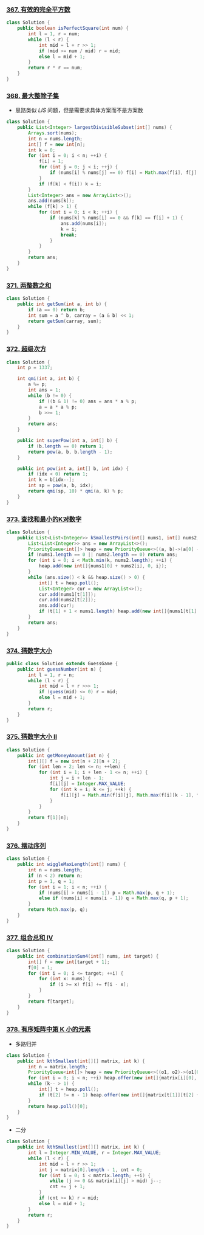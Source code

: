 ### [367. 有效的完全平方数](https://leetcode-cn.com/problems/valid-perfect-square/)

```java
class Solution {
    public boolean isPerfectSquare(int num) {
        int l = 1, r = num;
        while (l < r) {
            int mid = l + r >> 1;
            if (mid >= num / mid) r = mid;
            else l = mid + 1;
        }
        return r * r == num;
    }
}
```

### [368. 最大整除子集](https://leetcode-cn.com/problems/largest-divisible-subset/)

* 思路类似 $LIS$ 问题，但是需要求具体方案而不是方案数

```java
class Solution {
    public List<Integer> largestDivisibleSubset(int[] nums) {
        Arrays.sort(nums);
        int n = nums.length;
        int[] f = new int[n];
        int k = 0;
        for (int i = 0; i < n; ++i) {
            f[i] = 1;
            for (int j = 0; j < i; ++j) {
                if (nums[i] % nums[j] == 0) f[i] = Math.max(f[i], f[j] + 1);
            }
            if (f[k] < f[i]) k = i;
        }
        List<Integer> ans = new ArrayList<>();
        ans.add(nums[k]);
        while (f[k] > 1) {
            for (int i = 0; i < k; ++i) {
                if (nums[k] % nums[i] == 0 && f[k] == f[i] + 1) {
                    ans.add(nums[i]);
                    k = i;
                    break;
                }
            }
        }
        return ans;
    }
}
```

### [371. 两整数之和](https://leetcode-cn.com/problems/sum-of-two-integers/)

```java
class Solution {
    public int getSum(int a, int b) {
        if (a == 0) return b;
        int sum = a ^ b, carray = (a & b) << 1;
        return getSum(carray, sum);
    }
}
```

### [372. 超级次方](https://leetcode-cn.com/problems/super-pow/)

```java
class Solution {
    int p = 1337;

    int qmi(int a, int b) {
        a %= p;
        int ans = 1;
        while (b != 0) {
            if ((b & 1) != 0) ans = ans * a % p;
            a = a * a % p;
            b >>= 1;
        }
        return ans;
    }

    public int superPow(int a, int[] b) {
        if (b.length == 0) return 1;
        return pow(a, b, b.length - 1);
    }

    public int pow(int a, int[] b, int idx) {
        if (idx < 0) return 1;
        int k = b[idx--];
        int sp = pow(a, b, idx);
        return qmi(sp, 10) * qmi(a, k) % p;
    }
}
```

### [373. 查找和最小的K对数字](https://leetcode-cn.com/problems/find-k-pairs-with-smallest-sums/)

```java
class Solution {
    public List<List<Integer>> kSmallestPairs(int[] nums1, int[] nums2, int k) {
        List<List<Integer>> ans = new ArrayList<>();
        PriorityQueue<int[]> heap = new PriorityQueue<>((a, b)->(a[0] - b[0]));
        if (nums1.length == 0 || nums2.length == 0) return ans;
        for (int i = 0; i < Math.min(k, nums2.length); ++i) {
            heap.add(new int[]{nums1[0] + nums2[i], 0, i});
        }
        while (ans.size() < k && heap.size() > 0) {
            int[] t = heap.poll();
            List<Integer> cur = new ArrayList<>();
            cur.add(nums1[t[1]]);
            cur.add(nums2[t[2]]);
            ans.add(cur);
            if (t[1] + 1 < nums1.length) heap.add(new int[]{nums1[t[1] + 1] + nums2[t[2]], t[1] + 1, t[2]});
        }
        return ans;
    }
}
```

### [374. 猜数字大小](https://leetcode-cn.com/problems/guess-number-higher-or-lower/)

```java
public class Solution extends GuessGame {
    public int guessNumber(int n) {
        int l = 1, r = n;
        while (l < r) {
            int mid = l + r >>> 1;
            if (guess(mid) <= 0) r = mid;
            else l = mid + 1;
        }
        return r;
    }
}
```

### [375. 猜数字大小 II](https://leetcode-cn.com/problems/guess-number-higher-or-lower-ii/)

```java
class Solution {
    public int getMoneyAmount(int n) {
        int[][] f = new int[n + 2][n + 2];
        for (int len = 2; len <= n; ++len) {
            for (int i = 1; i + len - 1 <= n; ++i) {
                int j = i + len - 1;
                f[i][j] = Integer.MAX_VALUE;
                for (int k = i; k <= j; ++k) {
                    f[i][j] = Math.min(f[i][j], Math.max(f[i][k - 1], f[k + 1][j]) + k);
                }
            }
        }
        return f[1][n];
    }
}
```

### [376. 摆动序列](https://leetcode-cn.com/problems/wiggle-subsequence/)

```java
class Solution {
    public int wiggleMaxLength(int[] nums) {
        int n = nums.length;
        if (n < 2) return n;
        int p = 1, q = 1;
        for (int i = 1; i < n; ++i) {
            if (nums[i] > nums[i - 1]) p = Math.max(p, q + 1);
            else if (nums[i] < nums[i - 1]) q = Math.max(q, p + 1);
        }
        return Math.max(p, q);
    }
}
```

### [377. 组合总和 Ⅳ](https://leetcode-cn.com/problems/combination-sum-iv/)

```java
class Solution {
    public int combinationSum4(int[] nums, int target) {
        int[] f = new int[target + 1];
        f[0] = 1;
        for (int i = 0; i <= target; ++i) {
            for (int x: nums) {
                if (i >= x) f[i] += f[i - x];
            }
        }
        return f[target];
    }
}
```

### [378. 有序矩阵中第 K 小的元素](https://leetcode-cn.com/problems/kth-smallest-element-in-a-sorted-matrix/)

* 多路归并

```java
class Solution {
    public int kthSmallest(int[][] matrix, int k) {
        int n = matrix.length;
        PriorityQueue<int[]> heap = new PriorityQueue<>((o1, o2)->(o1[0] - o2[0]));
        for (int i = 0; i < n; ++i) heap.offer(new int[]{matrix[i][0], i, 0});
        while (k-- > 1) {
            int[] t = heap.poll();
            if (t[2] != n - 1) heap.offer(new int[]{matrix[t[1]][t[2] + 1], t[1], t[2] + 1});
        }
        return heap.poll()[0];
    }
}
```

* 二分

```java
class Solution {
    public int kthSmallest(int[][] matrix, int k) {
        int l = Integer.MIN_VALUE, r = Integer.MAX_VALUE;
        while (l < r) {
            int mid = l + r >> 1;
            int j = matrix[0].length - 1, cnt = 0;
            for (int i = 0; i < matrix.length; ++i) {
                while (j >= 0 && matrix[i][j] > mid) j--;
                cnt += j + 1;
            }
            if (cnt >= k) r = mid;
            else l = mid + 1;
        }
        return r;
    }
}
```





